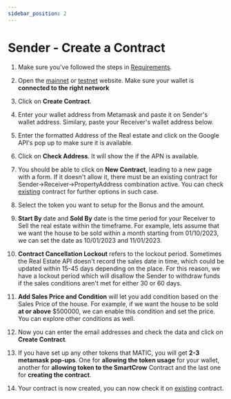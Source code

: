 ```yaml
---
sidebar_position: 2
---
```


# Sender - Create a Contract

1. Make sure you've followed the steps in [Requirements](./requirements).

2. Open the [mainnet](https://smartcrow.co/) or [testnet](https://smartcrow.xyz/) website. Make sure your wallet is **connected to the right network**

3. Click on **Create Contract**.

4. Enter your wallet address from Metamask and paste it on Sender's wallet address. Similary, paste your Receiver's wallet address below.

5. Enter the formatted Address of the Real estate and click on the Google API's pop up to make sure it is available. 

6. Click on **Check Address**. It will show the if the APN is available. 

7. You should be able to click on **New Contract**, leading to a new page with a form. If it doesn't allow it, there must be an existing contract for Sender->Receiver->PropertyAddress combination active. You can check [existing](./sender-check-existing-contract) contract for further options in such case.

8. Select the token you want to setup for the Bonus and the amount.

9. **Start By** date and **Sold By** date is the time period for your Receiver to Sell the real estate within the timeframe. For example, lets assume that we want the house to be sold within a month starting from 01/10/2023, we can set the date as 10/01/2023 and 11/01/2023.

10. **Contract Cancellation Lockout** refers to the lockout period. Sometimes the Real Estate API doesn't record the sales date in time, which could be updated within 15-45 days depending on the place. For this reason, we have a lockout period which will disallow the Sender to withdraw funds if the sales conditions aren't met for either 30 or 60 days.

11. **Add Sales Price and Condition** will let you add condition based on the Sales Price of the house. For example, if we want the house to be sold **at or above** $500000, we can enable this condition and set the price. You can explore other conditions as well.

12. Now you can enter the email addresses and check the data and click on **Create Contract**.

13. If you have set up any other tokens that MATIC, you will get **2-3 metamask pop-ups**. One for **allowing the token usage** for your wallet, another for **allowing token to the SmartCrow** Contract and the last one for **creating the contract**.  

14. Your contract is now created, you can now check it on [existing](./sender-check-existing-contract.md) contract.